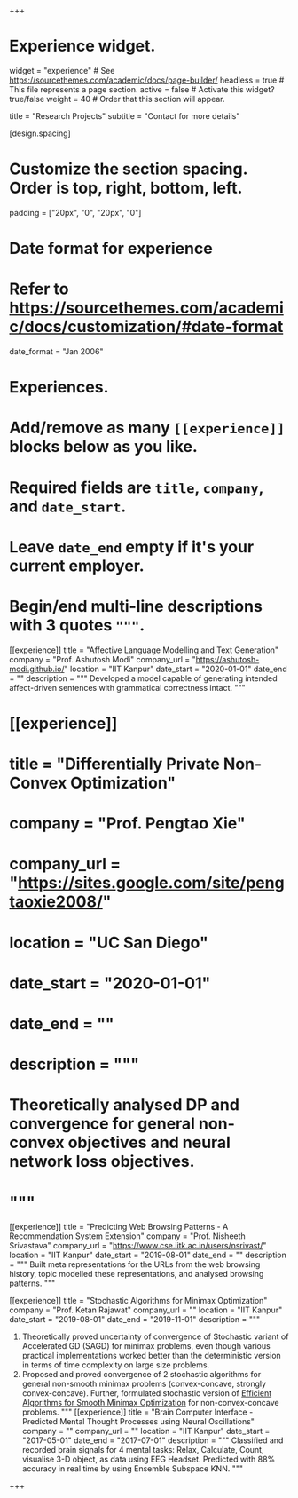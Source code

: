+++
# Experience widget.
widget = "experience"  # See https://sourcethemes.com/academic/docs/page-builder/
headless = true  # This file represents a page section.
active = false  # Activate this widget? true/false
weight = 40  # Order that this section will appear.

title = "Research Projects"
subtitle = "Contact for more details"


[design.spacing]
  # Customize the section spacing. Order is top, right, bottom, left.
  padding = ["20px", "0", "20px", "0"]
  

# Date format for experience
#   Refer to https://sourcethemes.com/academic/docs/customization/#date-format
date_format = "Jan 2006"

# Experiences.
#   Add/remove as many `[[experience]]` blocks below as you like.
#   Required fields are `title`, `company`, and `date_start`.
#   Leave `date_end` empty if it's your current employer.
#   Begin/end multi-line descriptions with 3 quotes `"""`.

[[experience]]
  title = "Affective Language Modelling and Text Generation"
  company = "Prof. Ashutosh Modi"
  company_url = "https://ashutosh-modi.github.io/"
  location = "IIT Kanpur"
  date_start = "2020-01-01"
  date_end = ""
  description = """ Developed a model capable of generating intended affect-driven sentences with grammatical correctness intact. """
  
# [[experience]]
#  title = "Differentially Private Non-Convex Optimization"
 # company = "Prof. Pengtao Xie"
 # company_url = "https://sites.google.com/site/pengtaoxie2008/"
#  location = "UC San Diego"
#  date_start = "2020-01-01"
#  date_end = ""
#  description = """
#  Theoretically analysed DP and convergence for general non-convex objectives and neural network loss objectives.
#  """
  
[[experience]]
  title = "Predicting Web Browsing Patterns - A Recommendation System Extension"
  company = "Prof. Nisheeth Srivastava"
  company_url = "https://www.cse.iitk.ac.in/users/nsrivast/"
  location = "IIT Kanpur"
  date_start = "2019-08-01"
  date_end = ""
  description = """
  Built meta representations for the URLs from the web browsing history, topic modelled these representations, and analysed browsing patterns.
  """
  
[[experience]]
  title = "Stochastic Algorithms for Minimax Optimization"
  company = "Prof. Ketan Rajawat"
  company_url = ""
  location = "IIT Kanpur"
  date_start = "2019-08-01"
  date_end = "2019-11-01"
  description = """
  1. Theoretically proved uncertainty of convergence of Stochastic variant of Accelerated GD (SAGD) for minimax problems, even though various practical implementations worked better than the deterministic version in terms of time complexity on large size problems.
  2. Proposed and proved convergence of 2 stochastic algorithms for general non-smooth minimax problems (convex-concave, strongly convex-concave). Further, formulated stochastic version of [Efficient Algorithms for Smooth Minimax Optimization](https://arxiv.org/abs/1907.01543) for non-convex-concave problems.
  """
[[experience]]
  title = "Brain Computer Interface - Predicted Mental Thought Processes using Neural Oscillations"
  company = ""
  company_url = ""
  location = "IIT Kanpur"
  date_start = "2017-05-01"
  date_end = "2017-07-01"
  description = """
  Classified and recorded brain signals for 4 mental tasks: Relax, Calculate, Count, visualise 3-D object, as data using EEG Headset. Predicted with 88% accuracy in real time by using Ensemble Subspace KNN.
  """

+++
